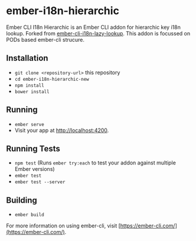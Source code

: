# ember-i18n-hierarchic

Ember CLI I18n Hierarchic is an Ember CLI addon for hierarchic key i18n lookup. Forked from [ember-cli-i18n-lazy-lookup](https://github.com/BookingSync/ember-cli-i18n-lazy-lookup).
This addon is focussed on PODs based ember-cli strucure.


## Installation

* `git clone <repository-url>` this repository
* `cd ember-i18n-hierarchic-new`
* `npm install`
* `bower install`

## Running

* `ember serve`
* Visit your app at [http://localhost:4200](http://localhost:4200).

## Running Tests

* `npm test` (Runs `ember try:each` to test your addon against multiple Ember versions)
* `ember test`
* `ember test --server`

## Building

* `ember build`

For more information on using ember-cli, visit [https://ember-cli.com/](https://ember-cli.com/).
